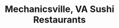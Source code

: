 ---
layout: city
title: Mechanicsville, VA Sushi Restaurants
permalink: /virginia/mechanicsville/
stateAbbr: VA
stateName: Virginia
cityName: Mechanicsville

---